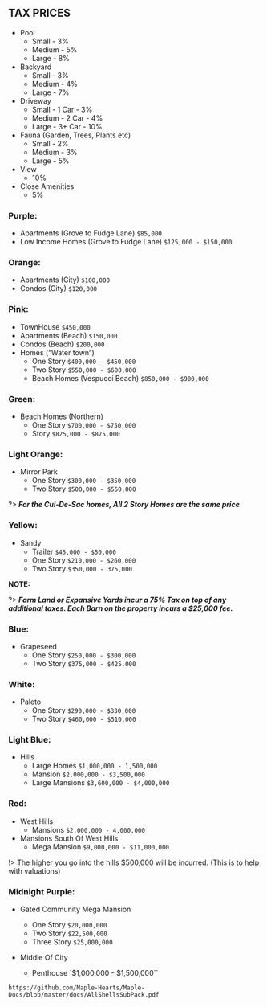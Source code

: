 ## TAX PRICES
- Pool
    - Small - 3%
    - Medium - 5%
    - Large - 8%
- Backyard
    - Small - 3%
    - Medium - 4%
    - Large - 7%
- Driveway
    - Small - 1 Car - 3%
    - Medium - 2 Car - 4%
    - Large - 3+ Car - 10%
- Fauna (Garden, Trees, Plants etc)
    - Small - 2%
    - Medium - 3%
    - Large - 5%
- View
    - 10%
- Close Amenities
    - 5%


### Purple:

- Apartments (Grove to Fudge Lane) `$85,000`
- Low Income Homes (Grove to Fudge Lane) `$125,000 - $150,000`

### Orange:

- Apartments (City) `$100,000`
- Condos (City) `$120,000`

### Pink:

- TownHouse `$450,000`
- Apartments (Beach) `$150,000`
- Condos (Beach) `$200,000`
- Homes (“Water town”)
    - One Story `$400,000 - $450,000`
    - Two Story `$550,000 - $600,000`
    - Beach Homes (Vespucci Beach) `$850,000 - $900,000`


### Green:

- Beach Homes (Northern)
    - One Story `$700,000 - $750,000`
    - Story `$825,000 - $875,000`

### Light Orange:

- Mirror Park
    - One Story `$300,000 - $350,000`
    - Two Story `$500,000 - $550,000`


?> ***For the Cul-De-Sac homes, All 2 Story Homes are the same price***

### Yellow:

- Sandy
    - Trailer `$45,000 - $50,000`
    - One Story `$210,000 - $260,000`
    - Two Story `$350,000 - 375,000`

**NOTE:**

?> ***Farm Land or Expansive Yards incur a 75% Tax on top of any additional taxes. Each Barn on the property incurs a $25,000 fee.***


### Blue:

- Grapeseed
    - One Story `$250,000 - $300,000`
    - Two Story `$375,000 - $425,000`

### White:
- Paleto
    - One Story `$290,000 - $330,000`
    - Two Story `$460,000 - $510,000`

### Light Blue:

- Hills
    - Large Homes `$1,000,000 - 1,500,000`
    - Mansion `$2,000,000 - $3,500,000`
    - Large Mansions `$3,600,000 - $4,000,000`

### Red:

- West Hills
    - Mansions `$2,000,000 - 4,000,000`
- Mansions South Of West Hills
    - Mega Mansion `$9,000,000 - $11,000,000`


!> The higher you go into the hills $500,000 will be incurred. (This is to help with valuations)

### Midnight Purple:

- Gated Community Mega Mansion
    - One Story `$20,000,000`
    - Two Story `$22,500,000`
    - Three Story `$25,000,000`

- Middle Of City
    - Penthouse `$1,000,000 - $1,500,000``

```pdf
https://github.com/Maple-Hearts/Maple-Docs/blob/master/docs/AllShellsSubPack.pdf
```